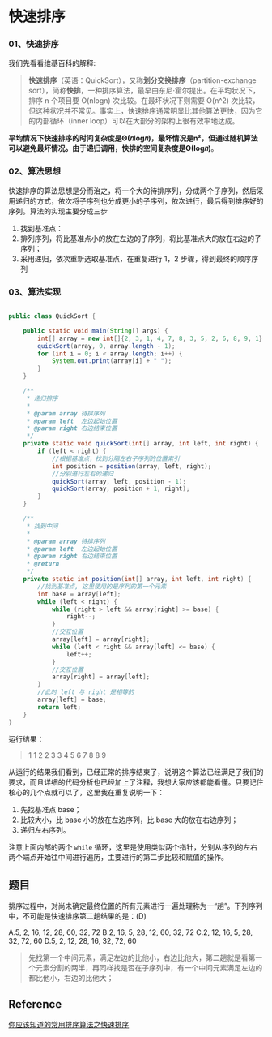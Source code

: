 # 快速排序

### 01、快速排序

我们先看看维基百科的解释:

> **快速排序**（英语：QuickSort），又称**划分交换排序**（partition-exchange sort），简称**快排**，一种排序算法，最早由东尼·霍尔提出。在平均状况下，排序 n 个项目要 O(nlogn) 次比较。在最坏状况下则需要 O(n^2) 次比较，但这种状况并不常见。事实上，快速排序通常明显比其他算法更快，因为它的内部循环（inner loop）可以在大部分的架构上很有效率地达成。



 **平均情况下快速排序的时间复杂度是Θ(𝑛log𝑛)，最坏情况是n²，但通过随机算法可以避免最坏情况。由于递归调用，快排的空间复杂度是Θ(log𝑛)**。



### 02、算法思想

快速排序的算法思想是分而治之，将一个大的待排序列，分成两个子序列，然后采用递归的方式，依次将子序列也分成更小的子序列，依次进行，最后得到排序好的序列。算法的实现主要分成三步

1. 找到基准点：
2. 排列序列，将比基准点小的放在左边的子序列，将比基准点大的放在右边的子序列；
3. 采用递归，依次重新选取基准点，在重复进行 1，2 步骤，得到最终的顺序序列

### 03、算法实现

```java

public class QuickSort {

    public static void main(String[] args) {
        int[] array = new int[]{2, 3, 1, 4, 7, 8, 3, 5, 2, 6, 8, 9, 1};
        quickSort(array, 0, array.length - 1);
        for (int i = 0; i < array.length; i++) {
            System.out.print(array[i] + " ");
        }
    }

    /**
     * 递归排序
     *
     * @param array 待排序列
     * @param left  左边起始位置
     * @param right 右边结束位置
     */
    private static void quickSort(int[] array, int left, int right) {
        if (left < right) {
            //根据基准点，找到分隔左右子序列的位置索引
            int position = position(array, left, right);
            //分别进行左右的递归
            quickSort(array, left, position - 1);
            quickSort(array, position + 1, right);
        }
    }

    /**
     * 找到中间
     *
     * @param array 待排序列
     * @param left  左边起始位置
     * @param right 右边结束位置
     * @return
     */
    private static int position(int[] array, int left, int right) {
        //找到基准点, 这里使用的是序列的第一个元素
        int base = array[left];
        while (left < right) {
            while (right > left && array[right] >= base) {
                right--;
            }
            //交互位置
            array[left] = array[right];
            while (left < right && array[left] <= base) {
                left++;
            }
            //交互位置
            array[right] = array[left];
        }
        //此时 left 与 right 是相等的
        array[left] = base;
        return left;
    }
}


```

运行结果：

> 1 1 2 2 3 3 4 5 6 7 8 8 9

从运行的结果我们看到，已经正常的排序结束了，说明这个算法已经满足了我们的要求，而且详细的代码分析也已经加上了注释，我想大家应该都能看懂。只要记住核心的几个点就可以了，这里我在重复说明一下：

1. 先找基准点 base；
2. 比较大小，比 base 小的放在左边序列，比 base 大的放在右边序列；
3. 递归左右序列。

注意上面内部的两个 `while` 循环，这里是使用类似两个指针，分别从序列的左右两个端点开始往中间进行遍历，主要进行的第二步比较和赋值的操作。



## 题目

排序过程中，对尚未确定最终位置的所有元素进行一遍处理称为一“趟”。下列序列中，不可能是快速排序第二趟结果的是：(D)

A.5, 2, 16, 12, 28, 60, 32, 72
B.2, 16, 5, 28, 12, 60, 32, 72
C.2, 12, 16, 5, 28, 32, 72, 60
D.5, 2, 12, 28, 16, 32, 72, 60

> 先找第一个中间元素，满足左边的比他小，右边比他大，第二趟就是看第一个元素分割的两半，再同样找是否在子序列中，有一个中间元素满足左边的都比他小，右边的比他大；








## Reference

[你应该知道的常用排序算法之快速排序](http://www.justdojava.com/2019/09/23/zy-quickSort/)